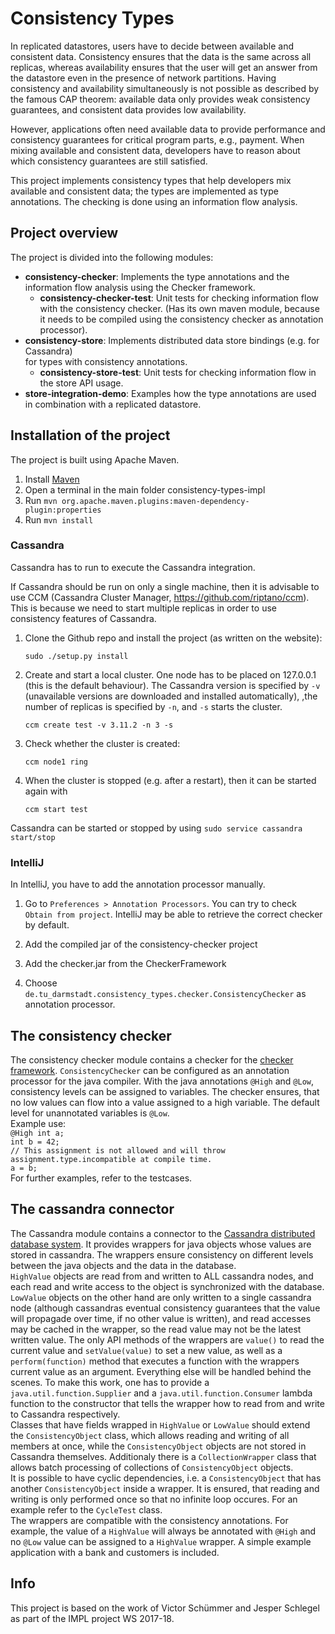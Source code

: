 # Consistency Types

In replicated datastores, users have to decide between available and consistent data. 
Consistency ensures that the data is the same across all replicas, whereas availability 
ensures that the user will get an answer from the datastore even in the presence of
network partitions. Having consistency and availability simultaneously is not possible
as described by the famous CAP theorem: available data only provides weak consistency guarantees, and
consistent data provides low availability.

However, applications often need available data to provide performance and consistency guarantees 
for critical program parts, e.g., payment. When mixing available and consistent data, developers
have to reason about which consistency guarantees are still satisfied.  

This project implements consistency types that help developers mix available and consistent data;
the types are implemented as type annotations.
The checking is done using an information flow analysis.


## Project overview

The project is divided into the following modules:

* **consistency-checker**: Implements the type annotations and the information flow analysis using the 
Checker framework.
    * **consistency-checker-test**: Unit tests for checking information flow with the
     consistency checker. (Has its own maven module, because
    it needs to be compiled using the consistency checker as annotation processor). 
* **consistency-store**: Implements distributed data store bindings (e.g. for Cassandra)     
    for types with consistency annotations.
    * **consistency-store-test**: Unit tests for checking information flow in the
    store API usage. 
* **store-integration-demo**: Examples how the type annotations are used in combination with
a replicated datastore. 


## Installation of the project

The project is built using Apache Maven. 

1. Install [Maven](https://maven.apache.org)
2. Open a terminal in the main folder consistency-types-impl
3. Run `mvn org.apache.maven.plugins:maven-dependency-plugin:properties`
4. Run `mvn install`


### Cassandra

Cassandra has to run to execute the Cassandra integration.

If Cassandra should be run on only a single machine, then it is advisable to use 
CCM (Cassandra Cluster Manager, https://github.com/riptano/ccm).
This is because we need to start multiple replicas in order to use consistency
features of Cassandra.

1. Clone the Github repo and install the project (as written on the website):

    `sudo ./setup.py install`

2. Create and start a local cluster. One node has to be placed on 127.0.0.1 (this is the default behaviour).
The Cassandra version is specified by `-v` (unavailable versions are downloaded and installed automatically),
,the number of replicas is specified by `-n`, and `-s` starts the cluster.
    
    `ccm create test -v 3.11.2 -n 3 -s`
    
3. Check whether the cluster is created:

    `ccm node1 ring`
    
4. When the cluster is stopped (e.g. after a restart), then it can be started again with

    `ccm start test`

Cassandra can be started or stopped by using
    `sudo service cassandra start/stop` 
    
### IntelliJ

In IntelliJ, you have to add the annotation processor manually.

1. Go to `Preferences > Annotation Processors`. You can try to check `Obtain from project`. 
IntelliJ may be able to retrieve the correct checker by default.

2. Add the compiled jar of the consistency-checker project

3. Add the checker.jar from the CheckerFramework

4. Choose `de.tu_darmstadt.consistency_types.checker.ConsistencyChecker` as annotation processor.  


## The consistency checker
The consistency checker module contains a checker for the [checker framework](https://checkerframework.org/). `ConsistencyChecker` can be configured as an annotation processor for the java compiler. With the java annotations `@High` and `@Low`, consistency levels can be assigned to variables. The checker ensures, that no low values can flow into a value assigned to a high variable. The default level for unannotated variables is `@Low`.  
Example use:  
`@High int a;`  
`int b = 42;`  
`// This assignment is not allowed and will throw assignment.type.incompatible at compile time.`  
`a = b;`  
For further examples, refer to the testcases.

## The cassandra connector
The Cassandra module contains a connector to the [Cassandra distributed database system](https://cassandra.apache.org/). It provides wrappers for java objects whose values are stored in cassandra. The wrappers ensure consistency on different levels between the java objects and the data in the database.  
`HighValue` objects are read from and written to ALL cassandra nodes, and each read and write access to the object is synchronized with the database. `LowValue` objects on the other hand are only written to a single cassandra node (although cassandras eventual consistency guarantees that the value will propagade over time, if no other value is written), and read accesses may be cached in the wrapper, so the read value may not be the latest written value. The only API methods of the wrappers are `value()` to read the current value and `setValue(value)` to set a new value, as well as a `perform(function)` method that executes a function with the wrappers current value as an argument. Everything else will be handled behind the scenes. To make this work, one has to provide a `java.util.function.Supplier` and a `java.util.function.Consumer` lambda function to the constructor that tells the wrapper how to read from and write to Cassandra respectively.  
Classes that have fields wrapped in `HighValue` or `LowValue` should extend the `ConsistencyObject` class, which allows reading and writing of all members at once, while the `ConsistencyObject` objects are not stored in Cassandra themselves. Additionaly there is a `CollectionWrapper` class that allows batch processing of collections of `ConsistencyObject` objects.  
It is possible to have cyclic dependencies, i.e. a `ConsistencyObject` that has another `ConsistencyObject` inside a wrapper. It is ensured, that reading and writing is only performed once so that no infinite loop occures. For an example refer to the `CycleTest` class.  
The wrappers are compatible with the consistency annotations. For example, the value of a `HighValue` will always be annotated with `@High` and no `@Low` value can be assigned to a `HighValue` wrapper. A simple example application with a bank and customers is included.

## Info

This project is based on the work of Victor Schümmer and Jesper Schlegel as part of the IMPL project WS 2017-18.
